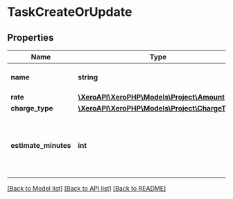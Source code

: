 # TaskCreateOrUpdate

## Properties

 Name                 | Type                                                            | Description                                                                               | Notes      
----------------------|-----------------------------------------------------------------|-------------------------------------------------------------------------------------------|------------
 **name**             | **string**                                                      | Name of the task. Max length 100 characters.                                              |
 **rate**             | [**\XeroAPI\XeroPHP\Models\Project\Amount**](Amount.md)         |                                                                                           |
 **charge_type**      | [**\XeroAPI\XeroPHP\Models\Project\ChargeType**](ChargeType.md) |                                                                                           |
 **estimate_minutes** | **int**                                                         | Estimated time to perform the task. EstimateMinutes has to be greater than 0 if provided. | [optional] 

[[Back to Model list]](../README.md#documentation-for-models) [[Back to API list]](../README.md#documentation-for-api-endpoints) [[Back to README]](../README.md)


